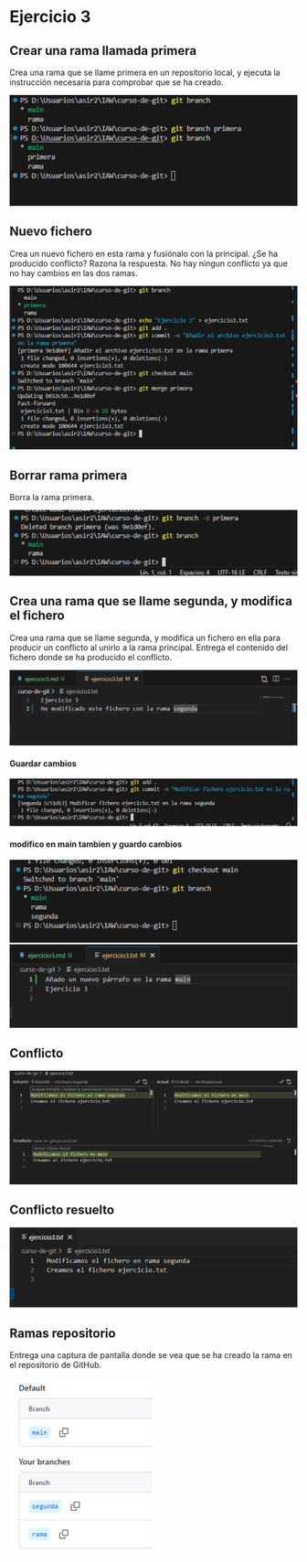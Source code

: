 # Ejercicio 3

## Crear una rama llamada primera
Crea una rama que se llame primera en un repositorio local, y ejecuta la instrucción necesaria para comprobar que se ha creado.

![Crear rama primera](./img/Crear_rama.PNG)

## Nuevo fichero
Crea un nuevo fichero en esta rama y fusiónalo con la principal. ¿Se ha producido conflicto? Razona la respuesta.
 No hay ningun conflicto ya que no hay cambios en las dos ramas.

![Nuevo fichero](./img/nuevo_fichero.PNG)


## Borrar rama primera
Borra la rama primera.

![Borrar rama primera](./img/borrar_rama.PNG)


## Crea una rama que se llame segunda, y modifica el fichero
Crea una rama que se llame segunda, y modifica un fichero en ella para producir un conflicto al unirlo a la rama principal. Entrega el contenido del fichero donde se ha producido el conflicto.

![Crear rama y modificar](./img/modificar_txt.PNG)
#### Guardar cambios

![cambios](./img/guardar_cambios.PNG)

#### modifico en main tambien y guardo cambios

![main](./img/cambiar_a_main.PNG)
![cambios](./img/guardar_cambios_main.PNG)

## Conflicto
![conflicto](./img/conflicto.PNG)

## Conflicto resuelto
![resuelto](./img/conflicto_resuelto.png)

## Ramas repositorio
Entrega una captura de pantalla donde se vea que se ha creado la rama en el repositorio de GitHub.

![ramas](./img/ramas.PNG)

